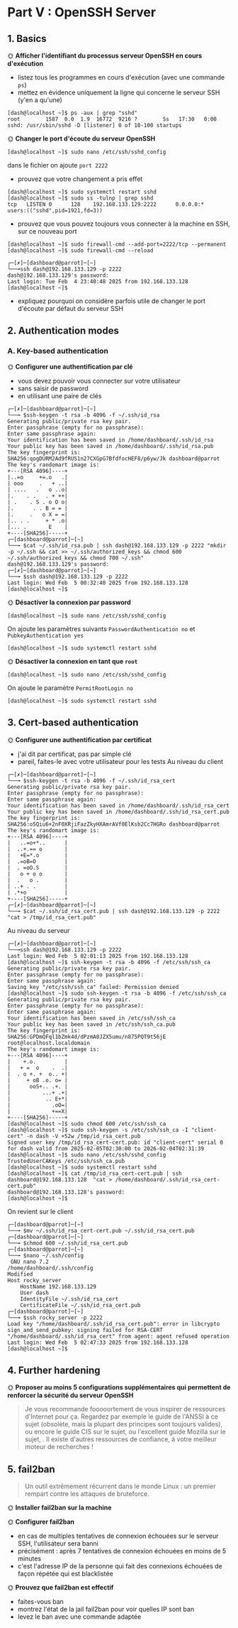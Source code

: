 # Part V : OpenSSH Server

## 1. Basics

🌞 **Afficher l'identifiant du processus serveur OpenSSH en cours d'exécution**

- listez tous les programmes en cours d'exécution (avec une commande `ps`)
- mettez en évidence uniquement la ligne qui concerne le serveur SSH (y'en a qu'une)
```
[dash@localhost ~]$ ps -aux | grep "sshd"
root        1587  0.0  1.9  16772  9216 ?        Ss   17:30   0:00 sshd: /usr/sbin/sshd -D [listener] 0 of 10-100 startups
```

🌞 **Changer le port d'écoute du serveur OpenSSH**
```
[dash@localhost ~]$ sudo nano /etc/ssh/sshd_config
```
dans le fichier on ajoute `port 2222`

- prouvez que votre changement a pris effet
```
[dash@localhost ~]$ sudo systemctl restart sshd
[dash@localhost ~]$ sudo ss -tulnp | grep sshd
tcp   LISTEN 0      128    192.168.133.129:2222      0.0.0.0:*    users:(("sshd",pid=1921,fd=3))
```
- prouvez que vous pouvez toujours vous connecter à la machine en SSH, sur ce nouveau port
```
[dash@localhost ~]$ sudo firewall-cmd --add-port=2222/tcp --permanent
[dash@localhost ~]$ sudo firewall-cmd --reload
```
```
┌─[✗]─[dashboard@parrot]─[~]
└──╼ssh dash@192.168.133.129 -p 2222
dash@192.168.133.129's password: 
Last login: Tue Feb  4 23:40:48 2025 from 192.168.133.128
[dash@localhost ~]$
```
- expliquez pourquoi on considère parfois utile de changer le port d'écoute par défaut du serveur SSH


## 2. Authentication modes

### A. Key-based authentication

🌞 **Configurer une authentification par clé**

- vous devez pouvoir vous connecter sur votre utilisateur
- sans saisir de password
- en utilisant une paire de clés
```
┌─[✗]─[dashboard@parrot]─[~]
└──╼ $ssh-keygen -t rsa -b 4096 -f ~/.ssh/id_rsa
Generating public/private rsa key pair.
Enter passphrase (empty for no passphrase): 
Enter same passphrase again: 
Your identification has been saved in /home/dashboard/.ssh/id_rsa
Your public key has been saved in /home/dashboard/.ssh/id_rsa.pub
The key fingerprint is:
SHA256:qogDURM2Ad9fRUS1n27CXGpG7BfdfocHEF8/p6yw/Jk dashboard@parrot
The key's randomart image is:
+---[RSA 4096]----+
|..=o     +=.o   .|
| ooo     .   + ..|
| ....   .   o ..o|
|.    . .   . + ++|
| .    . S . o O o|
|.      . . B = = |
|.     .   o X = =|
|.. . .     + * .o|
|... .       E    |
+----[SHA256]-----+
┌─[dashboard@parrot]─[~]
└──╼ $cat ~/.ssh/id_rsa.pub | ssh dash@192.168.133.129 -p 2222 "mkdir -p ~/.ssh && cat >> ~/.ssh/authorized_keys && chmod 600 ~/.ssh/authorized_keys && chmod 700 ~/.ssh"
dash@192.168.133.129's password: 
┌─[✗]─[dashboard@parrot]─[~]
└──╼ $ssh dash@192.168.133.129 -p 2222
Last login: Wed Feb  5 00:32:40 2025 from 192.168.133.128
[dash@localhost ~]$ 
```

🌞 **Désactiver la connexion par password**
```
[dash@localhost ~]$ sudo nano /etc/ssh/sshd_config
```
On ajoute les paramètres suivants `PasswordAuthentication no` et `PubkeyAuthentication yes`
```
[dash@localhost ~]$ sudo systemctl restart sshd
```

🌞 **Désactiver la connexion en tant que `root`**
```
[dash@localhost ~]$ sudo nano /etc/ssh/sshd_config
```
On ajoute le paramètre `PermitRootLogin no`
```
[dash@localhost ~]$ sudo systemctl restart sshd
```

## 3. Cert-based authentication


🌞 **Configurer une authentification par certificat**

- j'ai dit par certificat, pas par simple clé
- pareil, faites-le avec votre utilisateur pour les tests
Au niveau du client
```
┌─[✗]─[dashboard@parrot]─[~]
└──╼ $ssh-keygen -t rsa -b 4096 -f ~/.ssh/id_rsa_cert
Generating public/private rsa key pair.
Enter passphrase (empty for no passphrase): 
Enter same passphrase again: 
Your identification has been saved in /home/dashboard/.ssh/id_rsa_cert
Your public key has been saved in /home/dashboard/.ssh/id_rsa_cert.pub
The key fingerprint is:
SHA256:o5Qiu6+2nF0XRjiFazZkyHXAmrAVf0ElKsb2Cc7HGRo dashboard@parrot
The key's randomart image is:
+---[RSA 4096]----+
|   ..=o+*..      |
|  ..+.== o       |
|   +E=*.o        |
|  .=oB=O         |
|  . =oO.S        |
|   o + o o       |
|  .   o .        |
| ..+ . .         |
| .*+o            |
+----[SHA256]-----+
┌─[✗]─[dashboard@parrot]─[~]
└──╼ $cat ~/.ssh/id_rsa_cert.pub | ssh dash@192.168.133.129 -p 2222 "cat > /tmp/id_rsa_cert.pub"
```
Au niveau du serveur
```
┌─[✗]─[dashboard@parrot]─[~]
└──╼ssh dash@192.168.133.129 -p 2222
Last login: Wed Feb  5 02:01:13 2025 from 192.168.133.128
[dash@localhost ~]$ ssh-keygen -t rsa -b 4096 -f /etc/ssh/ssh_ca
Generating public/private rsa key pair.
Enter passphrase (empty for no passphrase): 
Enter same passphrase again: 
Saving key "/etc/ssh/ssh_ca" failed: Permission denied
[dash@localhost ~]$ sudo ssh-keygen -t rsa -b 4096 -f /etc/ssh/ssh_ca
Generating public/private rsa key pair.
Enter passphrase (empty for no passphrase): 
Enter same passphrase again: 
Your identification has been saved in /etc/ssh/ssh_ca
Your public key has been saved in /etc/ssh/ssh_ca.pub
The key fingerprint is:
SHA256:GPDmQFql1bZmk4d/dPzmA0JZX5umu/n875PQT9t56jE root@localhost.localdomain
The key's randomart image is:
+---[RSA 4096]----+
|    +.o.         |
|   + =  o    .  .|
|  . o +. +  o.. +|
|     + oB .o. o= |
|      ooS+.. .+. |
|          ...+ .+|
|           .. E+*|
|             .oO=|
|             +==X|
+----[SHA256]-----+
[dash@localhost ~]$ sudo chmod 600 /etc/ssh/ssh_ca
[dash@localhost ~]$ sudo ssh-keygen -s /etc/ssh/ssh_ca -I "client-cert" -n dash -V +52w /tmp/id_rsa_cert.pub
Signed user key /tmp/id_rsa_cert-cert.pub: id "client-cert" serial 0 for dash valid from 2025-02-05T02:30:00 to 2026-02-04T02:31:39
[dash@localhost ~]$ sudo nano /etc/ssh/sshd_config
TrustedUserCAKeys /etc/ssh/ssh_ca.pub
[dash@localhost ~]$ sudo systemctl restart sshd
[dash@localhost ~]$ cat /tmp/id_rsa_cert-cert.pub | ssh dashboard@192.168.133.128  "cat > /home/dashboard/.ssh/id_rsa_cert-cert.pub"
dashboard@192.168.133.128's password: 
[dash@localhost ~]$ 
```
On revient sur le client
```
┌─[dashboard@parrot]─[~]
└──╼ $mv ~/.ssh/id_rsa_cert-cert.pub ~/.ssh/id_rsa_cert.pub
┌─[dashboard@parrot]─[~]
└──╼ $chmod 600 ~/.ssh/id_rsa_cert.pub
┌─[dashboard@parrot]─[~]
└──╼ $nano ~/.ssh/config
 GNU nano 7.2                                                             /home/dashboard/.ssh/config                                                              Modified  
Host rocky_server
    HostName 192.168.133.129
    User dash
    IdentityFile ~/.ssh/id_rsa_cert
    CertificateFile ~/.ssh/id_rsa_cert.pub
┌─[dashboard@parrot]─[~]
└──╼ $ssh rocky_server -p 2222
Load key "/home/dashboard/.ssh/id_rsa_cert.pub": error in libcrypto
sign_and_send_pubkey: signing failed for RSA-CERT "/home/dashboard/.ssh/id_rsa_cert" from agent: agent refused operation
Last login: Wed Feb  5 02:47:33 2025 from 192.168.133.128
[dash@localhost ~]$ 
```
## 4. Further hardening

🌞 **Proposer au moins 5 configurations supplémentaires qui permettent de renforcer la sécurité du serveur OpenSSH**

> Je vous recommande fooooortement de vous inspirer de ressources d'Internet pour ça. Regardez par exemple le guide de l'ANSSI à ce sujet (obsolète, mais la plupart des principes sont toujours valides), ou encore le guide CIS sur le sujet, ou l'excellent guide Mozilla sur le sujet, . Il existe d'autres ressources de confiance, à votre meilleur moteur de recherches !

## 5. fail2ban

> Un outil extrêmement récurrent dans le monde Linux : un premier rempart contre les attaques de bruteforce.

🌞 **Installer fail2ban sur la machine**

🌞 **Configurer fail2ban**

- en cas de multiples tentatives de connexion échouées sur le serveur SSH, l'utilisateur sera banni
- précisément : après 7 tentatives de connexion échouées en moins de 5 minutes
- c'est l'adresse IP de la personne qui fait des connexions échouées de façon répétée qui est blacklistée

🌞 **Prouvez que fail2ban est effectif**

- faites-vous ban
- montrez l'état de la jail fail2ban pour voir quelles IP sont ban
- levez le ban avec une commande adaptée
